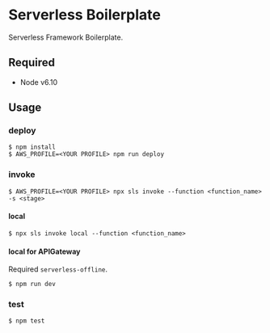 # Serverless Boilerplate

Serverless Framework Boilerplate.

## Required

- Node v6.10

## Usage

### deploy

```
$ npm install
$ AWS_PROFILE=<YOUR PROFILE> npm run deploy
```

### invoke

```
$ AWS_PROFILE=<YOUR PROFILE> npx sls invoke --function <function_name> -s <stage>
```

#### local

```
$ npx sls invoke local --function <function_name>
```

#### local for APIGateway

Required `serverless-offline`.

```
$ npm run dev
```

### test

```
$ npm test
```
